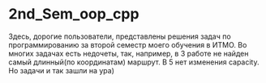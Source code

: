# 2nd_Sem_oop_cpp

Здесь, дорогие пользователи, представлены решения задач по программированию за второй семестр моего обучения в ИТМО.
Во многих задачах есть недочеты, так, например, в 3 работе не найден самый длинный(по координатам) маршрут. В 5 нет изменения capacity. Но задачи и так зашли на ура)



